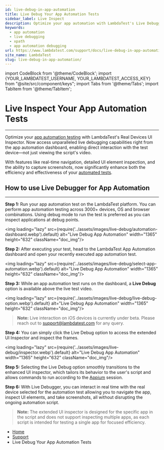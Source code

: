 ```yaml
---
id: live-debug-in-app-automation
title: Live Debug Your App Automation Tests
sidebar_label: Live Inspect
description: Optimize your app automation with LambdaTest's Live Debugger. Enjoy live debugging and direct interaction with real devices from the app automation dashboard.
keywords:
  - app automation
  - live debugging
  - xpath
  - app automation debugging
url: https://www.lambdatest.com/support/docs/live-debug-in-app-automation/
site_name: LambdaTest
slug: live-debug-in-app-automation/
---
```


import CodeBlock from '@theme/CodeBlock';
import {YOUR_LAMBDATEST_USERNAME, YOUR_LAMBDATEST_ACCESS_KEY} from "@site/src/component/keys";
import Tabs from '@theme/Tabs';
import TabItem from '@theme/TabItem';

<script type="application/ld+json"
      dangerouslySetInnerHTML={{ __html: JSON.stringify({
       "@context": "https://schema.org",
        "@type": "BreadcrumbList",
        "itemListElement": [{
          "@type": "ListItem",
          "position": 1,
          "name": "Home",
          "item": "https://www.lambdatest.com"
        },{
          "@type": "ListItem",
          "position": 2,
          "name": "Support",
          "item": "https://www.lambdatest.com/support/docs/"
        },{
          "@type": "ListItem",
          "position": 3,
          "name": "Live Debug Your App Automation Tests",
          "item": "https://www.lambdatest.com/support/docs/live-debug-in-app-automation/"
        }]
      })
    }}
></script>

# Live Inspect Your App Automation Tests

---

Optimize your [app automation testing](https://www.lambdatest.com/blog/mobile-app-testing-tools/) with LambdaTest's Real Devices UI Inspector. Now access unparalleled live debugging capabilities right from the app automation dashboard, enabling direct interaction with the test device—not just viewing the script's video. 

With features like real-time navigation, detailed UI element inspection, and the ability to capture screenshots, now significantly enhance both the efficiency and effectiveness of your [automated tests](https://www.lambdatest.com/automation-testing).

## How to use Live Debugger for App Automation

---

**Step 1:** Run your app automation test on the LambdaTest platform. You can perform app automation testing across 3000+ devices, OS and browser combinations. Using debug mode to run the test is preferred as you can inspect applications at debug points.

<img loading="lazy" src={require('../assets/images/live-debug/automation-dashboard.webp').default} alt="Live Debug App Automation" width="1365" height="632" className="doc_img"/>

**Step 2:** After executing your test, head to the LambdaTest App Automation dashboard and open your recently executed app automation test. 

<img loading="lazy" src={require('../assets/images/live-debug/select-app-automation.webp').default} alt="Live Debug App Automation" width="1365" height="632" className="doc_img"/>

**Step 3:** While an app automation test runs on the dashboard, a **Live Debug** option is available above the live test video.

<img loading="lazy" src={require('../assets/images/live-debug/live-debug-option.webp').default} alt="Live Debug App Automation" width="1365" height="632" className="doc_img"/>

>**Note:**  Live interaction on iOS devices is currently under beta. Please reach out to [support@lambdatest.com](mailto:support@lambdatest.com) for any query.

**Step 4:** You can simply click the Live Debug option to access the extended UI Inspector and inspect the frames.

<img loading="lazy" src={require('../assets/images/live-debug/inspector.webp').default} alt="Live Debug App Automation" width="1365" height="632" className="doc_img"/>

**Step 5:** Selecting the Live Debug option smoothly transitions to the enhanced UI inspector, which tailors its behavior to the user's script and allows commands to run according to the [Appium](https://www.lambdatest.com/appium) session.

**Step 6:** With Live Debugger, you can interact in real time with the real device selected for the automation test allowing you to navigate the app, inspect UI elements, and take screenshots, all without disrupting the ongoing automation script.

>**Note:**  The extended UI inspector is designed for the specific app in the script and does not support inspecting multiple apps, as each script is intended for testing a single app for focused efficiency.

<nav aria-label="breadcrumbs">
  <ul className="breadcrumbs">
    <li className="breadcrumbs__item">
      <a className="breadcrumbs__link" target="_self" href="https://www.lambdatest.com">
        Home
      </a>
    </li>
    <li className="breadcrumbs__item">
      <a className="breadcrumbs__link" target="_self" href="https://www.lambdatest.com/support/docs/">
        Support
      </a>
    </li>
    <li className="breadcrumbs__item breadcrumbs__item--active">
      <span className="breadcrumbs__link">
       Live Debug Your App Automation Tests
      </span>
    </li>
  </ul>
</nav>
